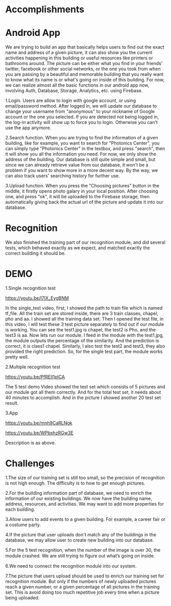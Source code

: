 # Accomplishments
# Android App

We are trying to build an app that basically helps users to find out the exact name and address of a given picture, it can also show you the current activities happening in this building or useful resources like printers or bathrooms around. 
The picture can be either what you find in your friends' twitter, facebook or other social networks, or the one you took from when you are passing by a beautiful and memorable building that you really want to know what its name is or what's going on inside of this building.
For now, we can realize almost all the basic functions in our android app now, involving Auth, Database, Storage, Analytics, etc. using Firebase.

1.Login. Users are allow to login with google account, or using email/password method. After logged in, we will update our database to change your username from "anonymous" to your nickname of Google account or the one you selected. If you are detected not being logged in, the log-in activity will show up to force you to login. Otherwise you can't use the app anymore.

2.Search function. When you are trying to find the information of a given building, like for example, you want to search for "Photonics Center", you can simply type "Photonics Center" in the textbox, and press "search", then it will show you all the information you need. For now, we only show the address of the building. Our database is still quite simple and small, but since we can already retrieve value from our database, it won't be a problem if you want to show more in a more decent way. By the way, we can also track users' searching history for further use.

3.Upload function. When you press the "Choosing pictures" button in the middle, it firstly opens photo galary in your local position. After choosing one, and press "ok", it will be uploaded to the Firebase storage, then automatically giving back the actual url of the picture and update it into our database.  

# Recognition

We also finished the training part of our recognition module, and did several tests, which behaved exactly as we expect, and matched exactly the correct building it should be. 

# DEMO

1.Single recognition test

https://youtu.be/l7IX_EygBNM

In the single_test video, first, I showed the path to train file which is named tf_file. 
All the train set are stored inside, there are 3 train classes, chapel, pho and aa. I showed all the training data set. 
Then I opened the test file, in this video, I will test these 3 test picture separately to find out if our module is working. You can see the test1.jpg is chapel, the test2 is Pho, and the test3 is aa. 
Now lets run our module. 
I feed in the module with the test1.jpg, the module outputs the percentage of the similarity. And the prediction is correct, it is class1 chapel. 
Similarly, I also test the test2 and test3, they also provided the right prediction. So, for the single test part, the module works pretty well.

2.Multiple recognition test

https://youtu.be/PfREll1pICA

The 5 test demo Video showed the test set which consists of 5 pictures and our module got all them correctly.
And for the total test set, it needs about 40 minutes to accomplish. And in the picture I showed another 20 test set result.

3.App

https://youtu.be/mnh9CaRLNgk

https://youtu.be/WPbxhzRGw3E

Description is as above.


# Challenges

1.The size of our training set is still too small, so the precision of recognition is not high enough. The difficulty is to how to get enough pictures.

2.For the building information part of database, we need to enrich the information of our existing buildings. We now have the building name, address, resources, and activities. We may want to add more properties for each building.

3.Allow users to add events to a given building. For example, a career fair or a costume party.

4.If the picture that user uploads don't match any of the buildings in the database, we may allow user to create new building into our database.

5.For the 5 test recognition, when the number of the image is over 30, the module crashed. We are still trying to ﬁgure out what’s going on inside.

6.We need to connect the recognition module into our system.

7.The picture that users upload should be used to enrich our training set for recognition module. But only if the numbers of newly uploaded pictures reach a given number, or a given percentage of all pictures in the training set. This is avoid doing too much repetitive job every time when a picture being uploaded.


